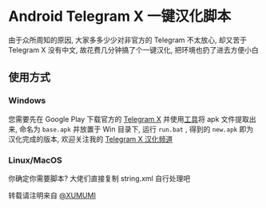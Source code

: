 # Android Telegram X 一键汉化脚本

由于众所周知的原因, 大家多多少少对非官方的 Telegram 不太放心, 却又苦于 Telegram X 没有中文, 故花费几分钟搞了个一键汉化, 把环境也扔了进去方便小白

## 使用方式

### Windows

您需要先在 Google Play 下载官方的 [Telegram X](https://play.google.com/store/apps/details?id=org.thunderdog.challegram) 并使用[工具](https://play.google.com/store/apps/details?id=com.ares89.appextractor)将 apk 文件提取出来, 命名为 `base.apk` 并放置于 Win 目录下, 运行 `run.bat`  , 得到的 `new.apk` 即为汉化完成的版本, 欢迎关注我的 [Telegram X 汉化频道](https://t.me/XTelegramX_cn)

### Linux/MacOS

你确定你需要脚本? 大佬们直接复制 string.xml 自行处理吧

转载请注明来自 [@XUMUMI](https://t.me/XUMUMI)